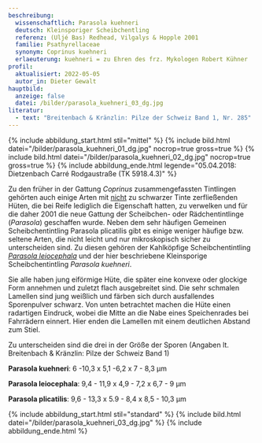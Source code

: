 ```yaml
---
beschreibung:
  wissenschaftlich: Parasola kuehneri
  deutsch: Kleinsporiger Scheibchentling
  referenz: (Uljé Bas) Redhead, Vilgalys & Hopple 2001
  familie: Psathyrellaceae
  synonym: Coprinus kuehneri
  erlaeuterung: kuehneri = zu Ehren des frz. Mykologen Robert Kühner
profil:
  aktualisiert: 2022-05-05
  autor_in: Dieter Gewalt
hauptbild:
  anzeige: false
  datei: /bilder/parasola_kuehneri_03_dg.jpg
literatur:
  - text: "Breitenbach & Kränzlin: Pilze der Schweiz Band 1, Nr. 285"
---
```

{% include abbildung_start.html stil="mittel" %}
{% include bild.html datei="/bilder/parasola_kuehneri_01_dg.jpg" nocrop=true gross=true %}
{% include bild.html datei="/bilder/parasola_kuehneri_02_dg.jpg" nocrop=true gross=true %}
{% include abbildung_ende.html legende="05.04.2018: Dietzenbach Carré Rodgaustraße (TK 5918.4.3)" %}

Zu den früher in der Gattung *Coprinus* zusammengefassten Tintlingen gehörten auch einige Arten mit <ins>nicht</ins> zu schwarzer Tinte zerfließenden Hüten, die bei Reife lediglich die Eigenschaft hatten, zu verwelken und für die daher 2001 die neue Gattung der Scheibchen- oder Rädchentintlinge (*Parasola*) geschaffen wurde. Neben dem sehr häufigen Gemeinen Scheibchentintling Parasola plicatilis gibt es einige weniger häufige bzw. seltene Arten, die nicht leicht und nur mikroskopisch sicher zu unterscheiden sind. Zu diesen gehören der Kahlköpfige Scheibchentintling *[Parasola leiocephala](/pilze/parasola-leiocephala-kahlköpfiger-scheibchentintling)* und der hier beschriebene Kleinsporige Scheibchentintling *Parasola kuehneri*.

Sie alle haben jung eiförmige Hüte, die später eine konvexe oder glockige Form annehmen und zuletzt flach ausgebreitet sind. Die sehr schmalen Lamellen sind jung weißlich und färben sich durch ausfallendes Sporenpulver schwarz. Von unten betrachtet machen die Hüte einen radartigen Eindruck, wobei die Mitte an die Nabe eines Speichenrades bei Fahrrädern einnert. Hier enden die Lamellen mit einem deutlichen Abstand zum Stiel.

Zu unterscheiden sind die drei in der Größe der Sporen (Angaben lt. Breitenbach & Kränzlin: Pilze der Schweiz Band 1)

**Parasola kuehneri**: 6 -10,3 x 5,1 -6,2 x 7 - 8,3 µm

**Parasola leiocephala**: 9,4 - 11,9 x 4,9 - 7,2 x 6,7 - 9 µm

**Parasola plicatilis**: 9,6 - 13,3 x 5.9 - 8,4 x 8,5 - 10,3 µm

{% include abbildung_start.html stil="standard" %}
{% include bild.html datei="/bilder/parasola_kuehneri_03_dg.jpg" %}
{% include abbildung_ende.html %}